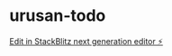 # urusan-todo

[Edit in StackBlitz next generation editor ⚡️](https://stackblitz.com/~/github.com/tegarimansyah/urusan-todo)